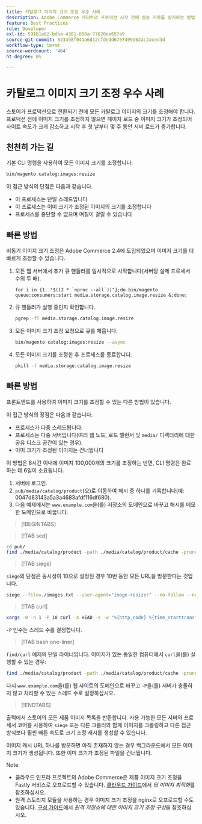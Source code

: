 ```yaml
---
title: 카탈로그 이미지 크기 조정 우수 사례
description: Adobe Commerce 사이트의 프로덕션 시작 전에 성능 저하를 방지하는 방법을 알아봅니다.
feature: Best Practices
role: Developer
exl-id: 591b1a62-bdba-4301-858a-77620ee657a9
source-git-commit: 823498f041a6d12cfdedd6757499d62ac2aced3d
workflow-type: tm+mt
source-wordcount: '464'
ht-degree: 0%

---
```


# 카탈로그 이미지 크기 조정 우수 사례

스토어가 프로덕션으로 전환되기 전에 모든 카탈로그 이미지의 크기를 조정해야 합니다. 프로덕션 전에 이미지 크기를 조정하지 않으면 페이지 로드 중 이미지 크기가 조정되어 사이트 속도가 크게 감소하고 시작 후 첫 날부터 몇 주 동안 서버 로드가 증가합니다.

## 천천히 가는 길

기본 CLI 명령을 사용하여 모든 이미지 크기를 조정합니다.

```bash
bin/magento catalog:images:resize
```

이 접근 방식의 단점은 다음과 같습니다.

- 이 프로세스는 단일 스레드입니다
- 이 프로세스는 이미 크기가 조정된 이미지의 크기를 조정합니다
- 프로세스를 중단할 수 없으며 며칠이 걸릴 수 있습니다

## 빠른 방법

비동기 이미지 크기 조정은 Adobe Commerce 2.4에 도입되었으며 이미지 크기를 더 빠르게 조정할 수 있습니다.

1. 모든 웹 서버에서 추가 큐 핸들러를 일시적으로 시작합니다(서버당 실제 프로세서 수의 두 배).

   ```bsh
   for i in {1.."$((2 * `nproc --all`))"};do bin/magento queue:consumers:start media.storage.catalog.image.resize &;done;
   ```

1. 큐 핸들러가 실행 중인지 확인합니다.

   ```bash
   pgrep -fl media.storage.catalog.image.resize
   ```

1. 모든 이미지 크기 조정 요청으로 큐를 채웁니다.

   ```bash
   bin/magento catalog:images:resize --async
   ```

1. 모든 이미지 크기를 조정한 후 프로세스를 종료합니다.

   ```bash
   pkill -f media.storage.catalog.image.resize
   ```

## 빠른 방법

프론트엔드를 사용하여 이미지 크기를 조정할 수 있는 다른 방법이 있습니다.

이 접근 방식의 장점은 다음과 같습니다.

- 프로세스가 다중 스레드됩니다.
- 프로세스는 다중 서버입니다(여러 웹 노드, 로드 밸런서 및 `media/` 디렉터리에 대한 공유 디스크 공간이 있는 경우).
- 이미 크기가 조정된 이미지는 건너뜁니다

이 방법은 8시간 이내에 이미지 100,000개의 크기를 조정하는 반면, CLI 명령은 완료하는 데 6일이 소요됩니다.

1. 서버에 로그인.
1. `pub/media/catalog/product`(으)로 이동하여 해시 중 하나를 기록합니다(예: 0047d83143a5a3a4683afdf116df680).
1. 다음 예제에서는 `www.example.com`을(를) 저장소의 도메인으로 바꾸고 해시를 메모한 도메인으로 바꿉니다.

>[!BEGINTABS]

>[!TAB sed]

```bash
cd pub/
find ./media/catalog/product -path ./media/catalog/product/cache -prune -o -type f -print | sed 's~./media/catalog/product/~https://www.example.com/media/catalog/product/cache/0047d83143a5a3a4683afdf1116df680/~g' > images.txt
```

>[!TAB siege]

`siege`의 단점은 동시성이 10으로 설정된 경우 10번 동안 모든 URL을 방문한다는 것입니다.

```bash
siege --file=./images.txt --user-agent="image-resizer" --no-follow --no-parser --concurrent=10 --reps=once
```

>[!TAB curl]

```bash
xargs -0 -n 1 -P 10 curl -X HEAD -s -w "%{http_code} %{time_starttransfer} %{url_effective}\n" < <(tr \\n \\0 <images.txt)
```

`-P` 인수는 스레드 수를 결정합니다.

>[!TAB bash one-liner]

`find/curl` 예제의 단일 라이너입니다. 이미지가 있는 동일한 컴퓨터에서 `curl`을(를) 실행할 수 있는 경우:

```bash
find ./media/catalog/product -path ./media/catalog/product/cache -prune -o -type f -print | sed 's~./media/catalog/product/~https://www.example.com/media/catalog/product/cache/0047d83143a5a3a4683afdf1116df680/~g' | xargs -n 1 -P 10 curl -X HEAD -s -w "%{http_code} %{time_starttransfer} %{url_effective}\n"
```

다시 `www.example.com`을(를) 웹 사이트의 도메인으로 바꾸고 `-P`을(를) 서버가 충돌하지 않고 처리할 수 있는 스레드 수로 설정하십시오.

>[!ENDTABS]

출력에서 스토어의 모든 제품 이미지 목록을 반환합니다. 사용 가능한 모든 서버와 프로세서 코어를 사용하여 `siege` 또는 다른 크롤러와 함께 이미지를 크롤링하고 다른 접근 방식보다 훨씬 빠른 속도로 크기 조정 캐시를 생성할 수 있습니다.

이미지 캐시 URL 하나를 방문하면 아직 존재하지 않는 경우 백그라운드에서 모든 이미지 크기가 생성됩니다. 또한 이미 크기가 조정된 파일을 건너뜁니다.

>[!NOTE]
>
>- 클라우드 인프라 프로젝트의 Adobe Commerce은 제품 이미지 크기 조정을 Fastly 서비스로 오프로드할 수 있습니다. [클라우드 가이드](https://experienceleague.adobe.com/docs/commerce-cloud-service/user-guide/cdn/fastly-image-optimization.html?lang=en#deep-image-optimization)에서 _딥 이미지 최적화_&#x200B;를 참조하십시오.
>- 원격 스토리지 모듈을 사용하는 경우 이미지 크기 조정을 nginx로 오프로드할 수도 있습니다. [구성 가이드](https://experienceleague.adobe.com/docs/commerce-operations/configuration-guide/storage/remote-storage/remote-storage-image-resize.html)에서 _원격 저장소에 대한 이미지 크기 조정 구성_&#x200B;을 참조하십시오.

